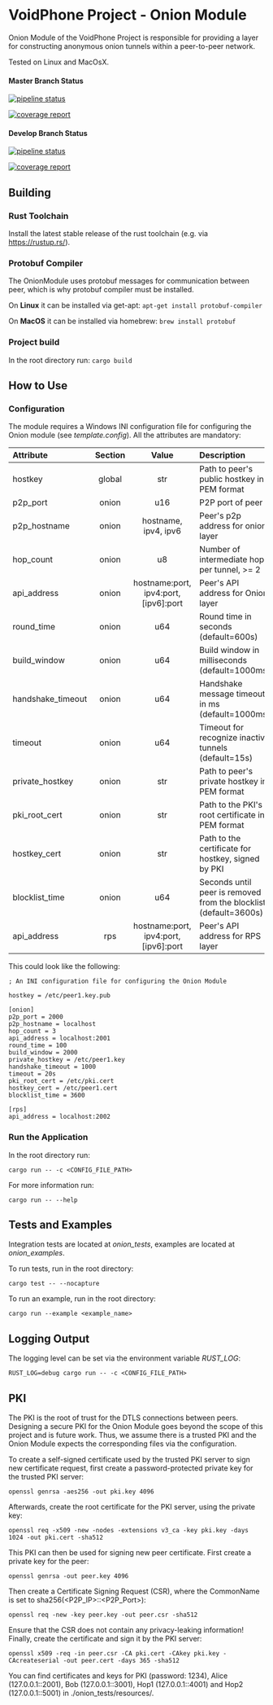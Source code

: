 # VoidPhone Project - Onion Module

Onion Module of the VoidPhone Project is responsible for providing a layer for constructing anonymous onion tunnels within a peer-to-peer network.

Tested on Linux and MacOsX.

#### Master Branch Status

[![pipeline status](https://gitlab.lrz.de/netintum/teaching/p2psec_projects_2021/Onion-1/badges/master/pipeline.svg)](https://gitlab.lrz.de/netintum/teaching/p2psec_projects_2021/Onion-1/-/commits/master)

[![coverage report](https://gitlab.lrz.de/netintum/teaching/p2psec_projects_2021/Onion-1/badges/master/coverage.svg)](https://gitlab.lrz.de/netintum/teaching/p2psec_projects_2021/Onion-1/-/commits/master)

#### Develop Branch Status

[![pipeline status](https://gitlab.lrz.de/netintum/teaching/p2psec_projects_2021/Onion-1/badges/develop/pipeline.svg)](https://gitlab.lrz.de/netintum/teaching/p2psec_projects_2021/Onion-1/-/commits/develop)

[![coverage report](https://gitlab.lrz.de/netintum/teaching/p2psec_projects_2021/Onion-1/badges/develop/coverage.svg)](https://gitlab.lrz.de/netintum/teaching/p2psec_projects_2021/Onion-1/-/commits/develop)

## Building

### Rust Toolchain
Install the latest stable release of the rust toolchain (e.g. via https://rustup.rs/).

### Protobuf Compiler
The OnionModule uses protobuf messages for communication between peer, which is why protobuf compiler must be installed.

On **Linux** it can be installed via get-apt:  `apt-get install protobuf-compiler`

On **MacOS** it can be installed via homebrew: `brew install protobuf`


### Project build

In the root directory run: `cargo build`

## How to Use

### Configuration

The module requires a Windows INI configuration file for configuring the Onion module
(see *template.config*). All the attributes are mandatory:

| Attribute         | Section | Value                                 | Description |
| :---------        | :-----: | :---:                                 | :---------- |
| hostkey           | global  | str                                   | Path to peer's public hostkey in PEM format |
| p2p_port          | onion   | u16                                   | P2P port of peer |
| p2p_hostname      | onion   | hostname, ipv4, ipv6                  | Peer's p2p address for onion layer |
| hop_count         | onion   | u8                                    | Number of intermediate hops per tunnel, >= 2 |
| api_address       | onion   | hostname:port, ipv4:port, [ipv6]:port | Peer's API address for Onion layer |
| round_time        | onion   | u64                                   | Round time in seconds (default=600s)| 
| build_window      | onion   | u64                                   | Build window in milliseconds (default=1000ms)|
| handshake_timeout | onion   | u64                                   | Handshake message timeout in ms (default=1000ms)| 
| timeout           | onion   | u64                                   | Timeout for recognize inactive tunnels (default=15s)|
| private_hostkey   | onion   | str                                   | Path to peer's private hostkey in PEM format |
| pki_root_cert     | onion   | str                                   | Path to the PKI's root certificate in PEM format |
| hostkey_cert      | onion   | str                                   | Path to the certificate for hostkey, signed by PKI |
| blocklist_time    | onion   | u64                                   | Seconds until peer is removed from the blocklist  (default=3600s)|
| api_address       | rps     | hostname:port, ipv4:port, [ipv6]:port | Peer's API address for RPS layer |

This could look like the following:
```
; An INI configuration file for configuring the Onion Module

hostkey = /etc/peer1.key.pub

[onion]
p2p_port = 2000
p2p_hostname = localhost
hop_count = 3           
api_address = localhost:2001
round_time = 100  
build_window = 2000  
private_hostkey = /etc/peer1.key
handshake_timeout = 1000
timeout = 20s
pki_root_cert = /etc/pki.cert
hostkey_cert = /etc/peer1.cert
blocklist_time = 3600

[rps]
api_address = localhost:2002
```

### Run the Application

In the root directory run:

```cargo run -- -c <CONFIG_FILE_PATH>```

For more information run:

```cargo run -- --help```

## Tests and Examples

Integration tests are located at *onion_tests*, examples are located at
*onion_examples*.

To run tests, run in the root directory:

```cargo test -- --nocapture```

To run an example, run in the root directory:

```cargo run --example <example_name>```

## Logging Output

The logging level can be set via the environment variable *RUST_LOG*:

`RUST_LOG=debug cargo run -- -c <CONFIG_FILE_PATH>`

## PKI

The PKI is the root of trust for the DTLS connections between peers. Designing a secure PKI
for the Onion Module goes beyond the scope of this project and is future work. Thus, we assume there is
a trusted PKI and the Onion Module expects the corresponding files via the configuration.

To create a self-signed certificate used by the trusted PKI server to sign new certificate request, first
create a password-protected private key for the trusted PKI server:

```openssl genrsa -aes256 -out pki.key 4096```

Afterwards, create the root certificate for the PKI server, using the private key:

```openssl req -x509 -new -nodes -extensions v3_ca -key pki.key -days 1024 -out pki.cert -sha512```

This PKI can then be used for signing new peer certificate. First create a private key for the peer:

```openssl genrsa -out peer.key 4096```

Then create a Certificate Signing Request (CSR), where the CommonName is set to sha256(<P2P_IP>::<P2P_Port>):

```openssl req -new -key peer.key -out peer.csr -sha512```

Ensure that the CSR does not contain any privacy-leaking information!
Finally, create the certificate and sign it by the PKI server:

```openssl x509 -req -in peer.csr -CA pki.cert -CAkey pki.key -CAcreateserial -out peer.cert -days 365 -sha512```

You can find certificates and keys for PKI (password: 1234), Alice (127.0.0.1::2001), Bob (127.0.0.1::3001), Hop1 (127.0.0.1::4001) and 
Hop2 (127.0.0.1::5001) in ./onion_tests/resources/.
